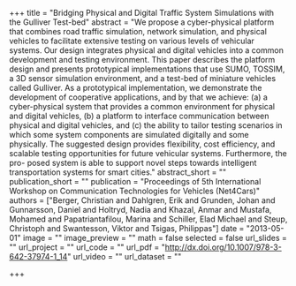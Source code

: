 +++
title = "Bridging Physical and Digital Traffic System Simulations with the Gulliver Test-bed"
abstract = "We propose a cyber-physical platform that combines road traffic simulation, network simulation, and physical vehicles to facilitate extensive testing on various levels of vehicular systems. Our design integrates physical and digital vehicles into a common development and testing environment. This paper describes the platform design and presents prototypical implementations that use SUMO, TOSSIM, a 3D sensor simulation environment, and a test-bed of miniature vehicles called Gulliver. As a prototypical implementation, we demonstrate the development of cooperative applications, and by that we achieve: (a) a cyber-physical system that provides a common environment for physical and digital vehicles, (b) a platform to interface communication between physical and digital vehicles, and (c) the ability to tailor testing scenarios in which some system components are simulated digitally and some physically. The suggested design provides flexibility, cost efficiency, and scalable testing opportunities for future vehicular systems. Furthermore, the pro- posed system is able to support novel steps towards intelligent transportation systems for smart cities."
abstract_short = ""
publication_short = ""
publication = "Proceedings of 5th International Workshop on Communication Technologies for Vehicles (Net4Cars)"
authors = ["Berger, Christian and Dahlgren, Erik and Grunden, Johan and Gunnarsson, Daniel and Holtryd, Nadia and Khazal, Anmar and Mustafa, Mohamed and Papatriantafilou, Marina and Schiller, Elad Michael and Steup, Christoph and Swantesson, Viktor and Tsigas, Philippas"]
date = "2013-05-01"
image = ""
image_preview = ""
math = false
selected = false
url_slides = ""
url_project = ""
url_code = ""
url_pdf = "http://dx.doi.org/10.1007/978-3-642-37974-1_14"
url_video = ""
url_dataset = ""

+++
